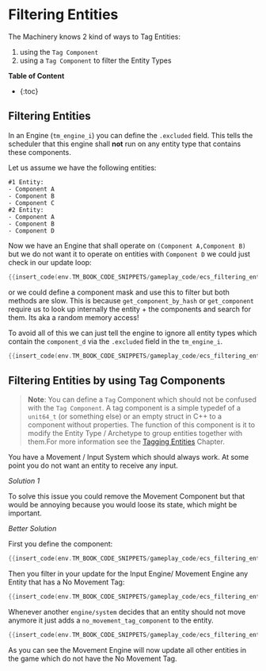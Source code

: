 # Filtering Entities

The Machinery knows 2 kind of ways to Tag Entities:

1. using the `Tag Component`
2. using a `Tag Component` to filter the Entity Types



**Table of Content**

* {:toc}
## Filtering Entities 

In an Engine (`tm_engine_i`) you can define the `.excluded` field. This tells the scheduler that this engine shall **not** run on any entity type that contains these components.

Let us assume we have the following entities:

```
#1 Entity:
- Component A
- Component B
- Component C
#2 Entity:
- Component A
- Component B
- Component D
```

Now we have an Engine that shall operate on `(Component A,Component B)` but we do not want it to operate on entities with `Component D` we could just check in our update loop:

```c
{{insert_code(env.TM_BOOK_CODE_SNIPPETS/gameplay_code/ecs_filtering_entities.c,entity_register_engines)}}
```

or we could define a component mask and use this to filter but both methods are slow. This is because `get_component_by_hash` or `get_component` require us to look up internally the entity + the components and search for them. Its aka a random memory access! 

To avoid all of this we can just tell the engine to ignore all entity types which contain the `component_d` via the `.excluded` field in the `tm_engine_i`.

```` c
{{insert_code(env.TM_BOOK_CODE_SNIPPETS/gameplay_code/ecs_filtering_entities.c,tm_engine_i)}}
````

## Filtering Entities by using Tag Components

> **Note**: You can define a `Tag` Component which should not be confused with the `Tag Component`. A tag component is a simple typedef of a `unit64_t` (or something else) or an empty struct in C++ to a component without properties. The function of this component is it to modify the Entity Type / Archetype to group entities together with them.For more information see the [Tagging Entities]({{base_url}}/gameplay_coding/ecs/tagging_entities.html) Chapter.

You have a Movement / Input System which should always work. At some point you do not want an entity to receive any input. 

*Solution 1*

To solve this issue you could remove the Movement Component but that would be annoying because you would loose its state, which might be important.

*Better Solution*

First you define the component:

```c
{{insert_code(env.TM_BOOK_CODE_SNIPPETS/gameplay_code/ecs_filtering_entities.c,component__create)}}
```

Then you filter in your update for the Input Engine/ Movement Engine any Entity that has a No Movement Tag:

```c
{{insert_code(env.TM_BOOK_CODE_SNIPPETS/gameplay_code/ecs_filtering_entities.c,register_engine)}}
```

Whenever another `engine/system` decides that an entity should not move anymore it just adds a `no_movement_tag_component` to the entity.

```c
{{insert_code(env.TM_BOOK_CODE_SNIPPETS/gameplay_code/ecs_filtering_entities.c,engine_update)}}
```

As you can see the Movement Engine will now update all other entities in the game which do not have the No Movement Tag.